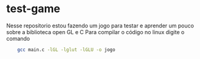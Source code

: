 # test-game
Nesse repositorio estou fazendo um jogo para testar e aprender um pouco sobre a biblioteca open GL e C
Para compilar o código no linux digite o comando
```bash
    gcc main.c -lGL -lglut -lGLU -o jogo
```
